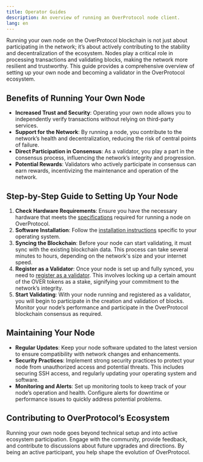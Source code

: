 ```yaml
---
title: Operator Guides
description: An overview of running an OverProtocol node client.
lang: en
---
```


Running your own node on the OverProtocol blockchain is not just about participating in the network; it’s about actively contributing to the stability and decentralization of the ecosystem. Nodes play a critical role in processing transactions and validating blocks, making the network more resilient and trustworthy. This guide provides a comprehensive overview of setting up your own node and becoming a validator in the OverProtocol ecosystem.

## Benefits of Running Your Own Node

- **Increased Trust and Security**: Operating your own node allows you to independently verify transactions without relying on third-party services.
- **Support for the Network**: By running a node, you contribute to the network’s health and decentralization, reducing the risk of central points of failure.
- **Direct Participation in Consensus**: As a validator, you play a part in the consensus process, influencing the network’s integrity and progression.
- **Potential Rewards**: Validators who actively participate in consensus can earn rewards, incentivizing the maintenance and operation of the network.

## Step-by-Step Guide to Setting Up Your Node

1. **Check Hardware Requirements**: Ensure you have the necessary hardware that meets the [specifications](/operators/system-requirements) required for running a node on OverProtocol.
2. **Software Installation**: Follow the [installation instructions](/operators/run-a-node) specific to your operating system.
3. **Syncing the Blockchain**: Before your node can start validating, it must sync with the existing blockchain data. This process can take several minutes to hours, depending on the network's size and your internet speed.
4. **Register as a Validator**: Once your node is set up and fully synced, you need to [register as a validator](/operators/operate-validators). This involves locking up a certain amount of the OVER tokens as a stake, signifying your commitment to the network’s integrity.
5. **Start Validating**: With your node running and registered as a validator, you will begin to participate in the creation and validation of blocks. Monitor your node’s performance and participate in the OverProtocol blockchain consensus as required.

## Maintaining Your Node

- **Regular Updates**: Keep your node software updated to the latest version to ensure compatibility with network changes and enhancements.
- **Security Practices**: Implement strong security practices to protect your node from unauthorized access and potential threats. This includes securing SSH access, and regularly updating your operating system and software.
- **Monitoring and Alerts**: Set up monitoring tools to keep track of your node’s operation and health. Configure alerts for downtime or performance issues to quickly address potential problems.

## Contributing to OverProtocol’s Ecosystem

Running your own node goes beyond technical setup and into active ecosystem participation. Engage with the community, provide feedback, and contribute to discussions about future upgrades and directions. By being an active participant, you help shape the evolution of OverProtocol.
